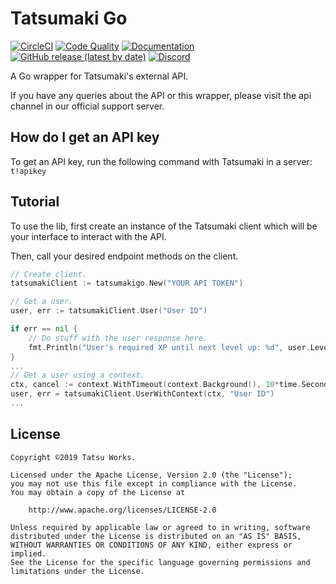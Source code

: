 # Tatsumaki Go 
[![CircleCI](https://img.shields.io/circleci/build/github/tatsuworks/tatsumaki-go/master?logo=circleci&style=flat-square&token=ef3f8f3985ba716ddabea3c9599f19ccd7307a55)](https://circleci.com/gh/tatsuworks/tatsumaki-go)
[![Code Quality](https://img.shields.io/codacy/grade/444a66fab315470a98dc427bf0e6ef4f?logo=codacy&style=flat-square)](https://www.codacy.com/manual/hassieswift621/tatsumaki-go?utm_source=github.com&amp;utm_medium=referral&amp;utm_content=hassieswift621/tatsumaki-go&amp;utm_campaign=Badge_Grade)
[![Documentation](https://img.shields.io/badge/godoc-reference-blue?logo=go&logoColor=%23FFFFFF&style=flat-square)](http://godoc.org/github.com/tatsuworks/tatsumaki-go)
[![GitHub release (latest by date)](https://img.shields.io/github/v/release/tatsuworks/tatsumaki-go?logo=go&logoColor=%23FFFFFF&style=flat-square)](https://github.com/tatsuworks/tatsumaki-go/releases)
[![Discord](https://img.shields.io/discord/173184118492889089?color=%2317A167&label=support&logo=discord&logoColor=%23FFFFFF&style=flat-square)](https://discord.gg/tatsu)

A Go wrapper for Tatsumaki's external API.

If you have any queries about the API or this wrapper,
please visit the api channel in our official support server.

## How do I get an API key
To get an API key, run the following command with Tatsumaki in a server: ``t!apikey``

## Tutorial
To use the lib, first create an instance of the Tatsumaki client which will be 
your interface to interact with the API.

Then, call your desired endpoint methods on the client.

```go
// Create client.
tatsumakiClient := tatsumakigo.New("YOUR API TOKEN")

// Get a user.
user, err := tatsumakiClient.User("User ID")

if err == nil {
	// Do stuff with the user response here.
	fmt.Println("User's required XP until next level up: %d", user.LevelProgress.RequiredXp)
}
...
// Get a user using a context.
ctx, cancel := context.WithTimeout(context.Background(), 10*time.Second)
user, err = tatsumakiClient.UserWithContext(ctx, "User ID")
...
```

## License
```text
Copyright ©2019 Tatsu Works.

Licensed under the Apache License, Version 2.0 (the "License");
you may not use this file except in compliance with the License.
You may obtain a copy of the License at

    http://www.apache.org/licenses/LICENSE-2.0

Unless required by applicable law or agreed to in writing, software
distributed under the License is distributed on an "AS IS" BASIS,
WITHOUT WARRANTIES OR CONDITIONS OF ANY KIND, either express or implied.
See the License for the specific language governing permissions and
limitations under the License.
```